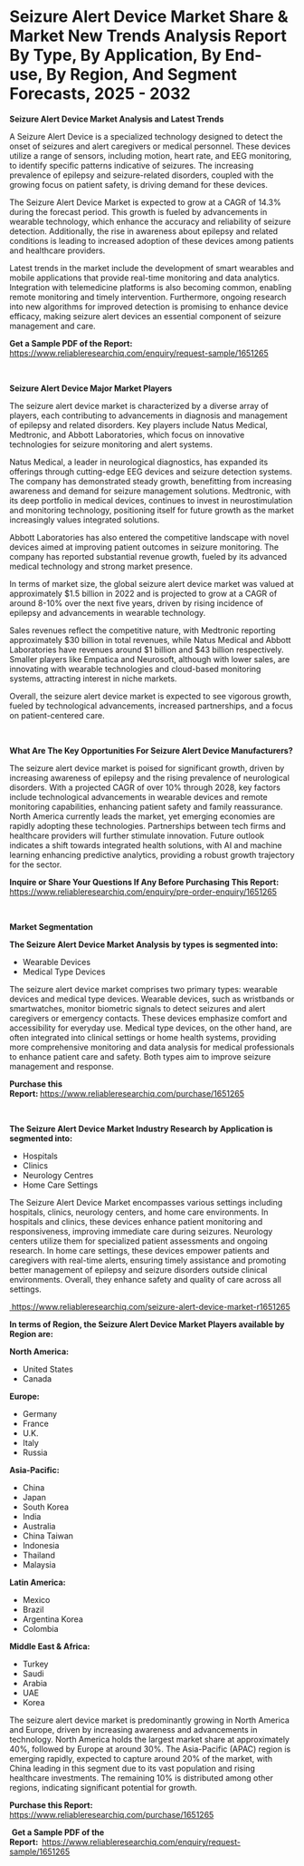 <p><h1>Seizure Alert Device Market Share & Market New Trends Analysis Report By Type, By Application, By End-use, By Region, And Segment Forecasts, 2025 - 2032</h1></p><p><strong>Seizure Alert Device Market Analysis and Latest Trends</strong></p>
<p><p>A Seizure Alert Device is a specialized technology designed to detect the onset of seizures and alert caregivers or medical personnel. These devices utilize a range of sensors, including motion, heart rate, and EEG monitoring, to identify specific patterns indicative of seizures. The increasing prevalence of epilepsy and seizure-related disorders, coupled with the growing focus on patient safety, is driving demand for these devices.</p><p>The Seizure Alert Device Market is expected to grow at a CAGR of 14.3% during the forecast period. This growth is fueled by advancements in wearable technology, which enhance the accuracy and reliability of seizure detection. Additionally, the rise in awareness about epilepsy and related conditions is leading to increased adoption of these devices among patients and healthcare providers.</p><p>Latest trends in the market include the development of smart wearables and mobile applications that provide real-time monitoring and data analytics. Integration with telemedicine platforms is also becoming common, enabling remote monitoring and timely intervention. Furthermore, ongoing research into new algorithms for improved detection is promising to enhance device efficacy, making seizure alert devices an essential component of seizure management and care.</p></p>
<p><strong>Get a Sample PDF of the Report:&nbsp;</strong> <a href="https://www.reliableresearchiq.com/enquiry/request-sample/1651265?utm_campaign=3136&utm_medium=2&utm_source=Github&utm_content=ia&utm_term=13042025&utm_id=seizure-alert-device">https://www.reliableresearchiq.com/enquiry/request-sample/1651265</a></p>
<p>&nbsp;</p>
<p><strong>Seizure Alert Device Major Market Players</strong></p>
<p><p>The seizure alert device market is characterized by a diverse array of players, each contributing to advancements in diagnosis and management of epilepsy and related disorders. Key players include Natus Medical, Medtronic, and Abbott Laboratories, which focus on innovative technologies for seizure monitoring and alert systems.</p><p>Natus Medical, a leader in neurological diagnostics, has expanded its offerings through cutting-edge EEG devices and seizure detection systems. The company has demonstrated steady growth, benefitting from increasing awareness and demand for seizure management solutions. Medtronic, with its deep portfolio in medical devices, continues to invest in neurostimulation and monitoring technology, positioning itself for future growth as the market increasingly values integrated solutions.</p><p>Abbott Laboratories has also entered the competitive landscape with novel devices aimed at improving patient outcomes in seizure monitoring. The company has reported substantial revenue growth, fueled by its advanced medical technology and strong market presence.</p><p>In terms of market size, the global seizure alert device market was valued at approximately $1.5 billion in 2022 and is projected to grow at a CAGR of around 8-10% over the next five years, driven by rising incidence of epilepsy and advancements in wearable technology.</p><p>Sales revenues reflect the competitive nature, with Medtronic reporting approximately $30 billion in total revenues, while Natus Medical and Abbott Laboratories have revenues around $1 billion and $43 billion respectively. Smaller players like Empatica and Neurosoft, although with lower sales, are innovating with wearable technologies and cloud-based monitoring systems, attracting interest in niche markets.</p><p>Overall, the seizure alert device market is expected to see vigorous growth, fueled by technological advancements, increased partnerships, and a focus on patient-centered care.</p></p>
<p>&nbsp;</p>
<p><strong>What Are The Key Opportunities For Seizure Alert Device Manufacturers?</strong></p>
<p><p>The seizure alert device market is poised for significant growth, driven by increasing awareness of epilepsy and the rising prevalence of neurological disorders. With a projected CAGR of over 10% through 2028, key factors include technological advancements in wearable devices and remote monitoring capabilities, enhancing patient safety and family reassurance. North America currently leads the market, yet emerging economies are rapidly adopting these technologies. Partnerships between tech firms and healthcare providers will further stimulate innovation. Future outlook indicates a shift towards integrated health solutions, with AI and machine learning enhancing predictive analytics, providing a robust growth trajectory for the sector.</p></p>
<p><strong>Inquire or Share Your Questions If Any Before Purchasing This Report:</strong> <a href="https://www.reliableresearchiq.com/enquiry/pre-order-enquiry/1651265?utm_campaign=3136&utm_medium=2&utm_source=Github&utm_content=ia&utm_term=13042025&utm_id=seizure-alert-device">https://www.reliableresearchiq.com/enquiry/pre-order-enquiry/1651265</a></p>
<p>&nbsp;</p>
<p><strong>Market Segmentation</strong></p>
<p><strong>The Seizure Alert Device Market Analysis by types is segmented into:</strong></p>
<p><ul><li>Wearable Devices</li><li>Medical Type Devices</li></ul></p>
<p><p>The seizure alert device market comprises two primary types: wearable devices and medical type devices. Wearable devices, such as wristbands or smartwatches, monitor biometric signals to detect seizures and alert caregivers or emergency contacts. These devices emphasize comfort and accessibility for everyday use. Medical type devices, on the other hand, are often integrated into clinical settings or home health systems, providing more comprehensive monitoring and data analysis for medical professionals to enhance patient care and safety. Both types aim to improve seizure management and response.</p></p>
<p><strong>Purchase this Report:&nbsp;</strong><a href="https://www.reliableresearchiq.com/purchase/1651265?utm_campaign=3136&utm_medium=2&utm_source=Github&utm_content=ia&utm_term=13042025&utm_id=seizure-alert-device">https://www.reliableresearchiq.com/purchase/1651265</a></p>
<p>&nbsp;</p>
<p><strong>The Seizure Alert Device Market Industry Research by Application is segmented into:</strong></p>
<p><ul><li>Hospitals</li><li>Clinics</li><li>Neurology Centres</li><li>Home Care Settings</li></ul></p>
<p><p>The Seizure Alert Device Market encompasses various settings including hospitals, clinics, neurology centers, and home care environments. In hospitals and clinics, these devices enhance patient monitoring and responsiveness, improving immediate care during seizures. Neurology centers utilize them for specialized patient assessments and ongoing research. In home care settings, these devices empower patients and caregivers with real-time alerts, ensuring timely assistance and promoting better management of epilepsy and seizure disorders outside clinical environments. Overall, they enhance safety and quality of care across all settings.</p></p>
<p><a href="https://www.reliableresearchiq.com/seizure-alert-device-market-r1651265?utm_campaign=3136&utm_medium=2&utm_source=Github&utm_content=ia&utm_term=13042025&utm_id=seizure-alert-device">&nbsp;https://www.reliableresearchiq.com/seizure-alert-device-market-r1651265</a></p>
<p><strong>In terms of Region, the Seizure Alert Device Market Players available by Region are:</strong></p>
<p>
    <p> <strong> North America: </strong>
        <ul>
            <li>United States</li>
            <li>Canada</li>
        </ul>
        </p> 
    <p> <strong> Europe: </strong>
        <ul>
            <li>Germany</li>
            <li>France</li>
            <li>U.K.</li>
            <li>Italy</li>
            <li>Russia</li>
        </ul>
        </p> 
    <p> <strong> Asia-Pacific: </strong>
        <ul>
            <li>China</li>
            <li>Japan</li>
            <li>South Korea</li>
            <li>India</li>
            <li>Australia</li>
            <li>China Taiwan</li>
            <li>Indonesia</li>
            <li>Thailand</li>
            <li>Malaysia</li>
        </ul>
        </p> 
    <p> <strong> Latin America: </strong>
        <ul>
            <li>Mexico</li>
            <li>Brazil</li>
            <li>Argentina Korea</li>
            <li>Colombia</li>
        </ul>
        </p> 
    <p> <strong> Middle East & Africa: </strong>
        <ul>
            <li>Turkey</li>
            <li>Saudi</li>
            <li>Arabia</li>
            <li>UAE</li>
            <li>Korea</li>
        </ul>
    </p>
    </p>
<p><p>The seizure alert device market is predominantly growing in North America and Europe, driven by increasing awareness and advancements in technology. North America holds the largest market share at approximately 40%, followed by Europe at around 30%. The Asia-Pacific (APAC) region is emerging rapidly, expected to capture around 20% of the market, with China leading in this segment due to its vast population and rising healthcare investments. The remaining 10% is distributed among other regions, indicating significant potential for growth.</p></p>
<p><strong>Purchase this Report: </strong><a href="https://www.reliableresearchiq.com/purchase/1651265?utm_campaign=3136&utm_medium=2&utm_source=Github&utm_content=ia&utm_term=13042025&utm_id=seizure-alert-device">https://www.reliableresearchiq.com/purchase/1651265</a></p>
<p>&nbsp;<strong>Get a Sample PDF of the Report:&nbsp;&nbsp;</strong><a href="https://www.reliableresearchiq.com/enquiry/request-sample/1651265?utm_campaign=3136&utm_medium=2&utm_source=Github&utm_content=ia&utm_term=13042025&utm_id=seizure-alert-device">https://www.reliableresearchiq.com/enquiry/request-sample/1651265</a></p>
<p><strong></strong></p>
<p><p></p><p></p><p></p></p>